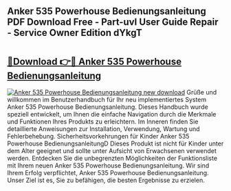 ## Anker 535 Powerhouse Bedienungsanleitung PDF Download Free - Part-uvI User Guide Repair - Service Owner Edition dYkgT

# <h2><a href="http://df10df.blite.top/?on=Anker+535+Powerhouse+Bedienungsanleitung">🔗Download 👉🔴 Anker 535 Powerhouse Bedienungsanleitung</a></h2>

[![Anker 535 Powerhouse Bedienungsanleitung new download](https://i.imgur.com/lujVjoI.png)](http://df10df.blite.top/?on=Anker+535+Powerhouse+Bedienungsanleitung)
Grüße und willkommen im Benutzerhandbuch für Ihr neu implementiertes System Anker 535 Powerhouse Bedienungsanleitung. Dieses Handbuch wurde speziell entwickelt, um Ihnen die einfache Navigation durch die Merkmale und Funktionen Ihres Produkts zu erleichtern. Im Inneren finden Sie detaillierte Anweisungen zur Installation, Verwendung, Wartung und Fehlerbehebung. Sicherheitsvorkehrungen für Kinder Anker 535 Powerhouse BedienungsanleitungD Dieses Produkt ist nicht für Kinder unter dem Alter geeignet und sollte unter Aufsicht von Erwachsenen verwendet werden. Entdecken Sie die unbegrenzten Möglichkeiten der Funktionsliste mit Ihrem neuen Anker 535 Powerhouse Bedienungsanleitung. Wir sind Ihrem Erfolg verpflichtet, Anker 535 Powerhouse Bedienungsanleitung. Unser Ziel ist es, Sie zu befähigen, die besten Ergebnisse zu erzielen.
